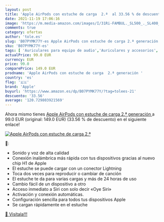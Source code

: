 ```yaml
---
layout: post
title: 'Apple AirPods con estuche de carga  2.ª  al 33.56 % de descuento'
date: 2021-11-19 17:06:16
image: 'https://m.media-amazon.com/images/I/31Ri-FAMBUL._SL500_._SL400_.jpg'
comments: true
category: ofertas
author: 'tole.es'
slug: 'B07PYMK77Y-es Apple AirPods con estuche de carga 2.ª generación'
sku: 'B07PYMK77Y-es'
tags: [ 'Auriculares para equipo de audio','Auriculares y accesorios','Electrónica','apple', ]
actualPrice: 99.0 EUR
currency: EUR
price: 99.0
comparePrice: 149.0 EUR
prodname: 'Apple AirPods con estuche de carga  2.ª generación '
country: 'es'
flag: '🇪🇸'
brand: 'Apple'
buyurl: 'https://www.amazon.es/dp/B07PYMK77Y/?tag=tolees-21'
descuento: '33.56'
average: '120.729803921569'
---
```


Ahora mismo tienes [Apple AirPods con estuche de carga  2.ª generación ](https://www.amazon.es/dp/B07PYMK77Y/?tag=tolees-21) a 99.0 EUR (original: 149.0 EUR) (33.56 %  de descuento) en el siguiente enlace!

[![Apple AirPods con estuche de carga  2.ª ](https://m.media-amazon.com/images/I/31Ri-FAMBUL._SL500_._SL400_.jpg)](https://www.amazon.es/dp/B07PYMK77Y/?tag=tolees-21)

🔎:

- Sonido y voz de alta calidad
- Conexión inalámbrica más rápida con tus dispositivos gracias al nuevo chip H1 de Apple
- El estuche se puede cargar con un conector Lightning
- Toca dos veces para reproducir o cambiar de canción
- El estuche te da para varias cargas y más de 24 horas de uso
- Cambio fácil de un dispositivo a otro
- Acceso inmediato a Siri con solo decir «Oye Siri»
- Activación y conexión automáticas.
- Configuración sencilla para todos tus dispositivos Apple
- Se cargan rápidamente en el estuche

[🛒 Visítala!!!](https://www.amazon.es/dp/B07PYMK77Y/?tag=tolees-21)
